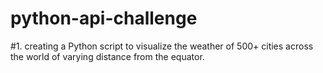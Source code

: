 # python-api-challenge
#1. creating a Python script to visualize the weather of 500+ cities across the world of varying distance from the equator.
